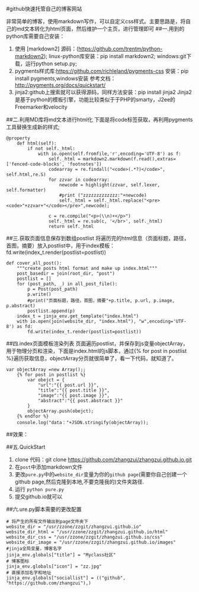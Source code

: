 #github快速托管自己的博客网站

非常简单的博客，使用markdown写作，可以自定义css样式。主要思路是，将自己的md文本转化为html页面，然后维护一个主页，进行管理即可
##一.用到的python库需要自己安装：
1. 使用 [markdown2]
    源码：(https://github.com/trentm/python-markdown2);
    linux-python库安装：pip install markdown2;
    windows:git下载，运行python setup.py;
2. pygments样式库:https://github.com/richleland/pygments-css
    安装：pip install pygments,windows安装
    参考文档：http://pygments.org/docs/quickstart/
3. jinja2:github上搜索就可以获得源码，同样方法安装：pip install jinja2
   Jinja2是基于python的模板引擎，功能比较类似于于PHP的smarty，J2ee的Freemarker和velocity

##二.利用MD库将md文本进行html化
下面是将code标签获取，再利用pygments工具替换生成新的样式;
```
@property
    def html(self):
        if not self._html:
            with io.open(self.fromfile,'r',encoding='UTF-8') as f:
                self._html = markdown2.markdown(f.read(),extras=['fenced-code-blocks', 'footnotes'])
                codearray = re.findall("<code>(.*?)</code>", self.html,re.S)
                for zzvar in codearray:
                    newcode = highlight(zzvar, self.lexer, self.formatter)
                    #print ("zzzzzzzzzzzzz:"+newcode)
                    self._html = self._html.replace("<pre><code>"+zzvar+"</code></pre>",newcode);

                c = re.compile("<p>(\\n)+</p>")
                self._html = re.sub(c, '</br>', self._html)
                return self._html
```
##三.获取页面信息保存到数组postlist
将遍历完的html信息（页面标题，路径，首图，摘要）放入postlist中，用于index模板：
fd.write(index_t.render(postlist=postlist))
```
def cover_all_post():
    """create posts html format and make up index.html"""
    post_basedir = join(root_dir, "post")
    postlist = []
    for (post_path, _) in all_post_file():
        p = Post(post_path)
        p.write()
        #print("页面标题，路径，首图，摘要"+p.title, p.url, p.image, p.abstract)
        postlist.append(p)
    index_t = jinja_env.get_template("index.html")
    with io.open(join(website_dir, "index.html"), "w",encoding='UTF-8') as fd:
        fd.write(index_t.render(postlist=postlist))
```

##四.index页面模板渲染列表
页面遍历postlist，并保存到js变量objectArray，用于物理分页和渲染，下面是index.html的js脚本，通过{% for post in postlist %}遍历获取信息，objectArray分页就很简单了，看一下代码，就知道了。
```
var objectArray =new Array();;
    {% for post in postlist %}
        var obejct = {
            "url":"{{ post.url }}",
            "title":"{{ post.title }}",
            "image":"{{ post.image }}",
            "abstract":"{{ post.abstract }}"
        }
        objectArray.push(obejct);
    {% endfor %}
    console.log("data："+JSON.stringify(objectArray));
```
##效果：

##五.QuickStart

1. clone 代码：git clone https://github.com/zhangzui/zhangzui.github.io.git
2. 在`post`中添加markdown文件
3. 更改`pure.py`中的`website_dir`变量为你的`github page`(需要你自己创建一个github page,然后克隆到本地,不要克隆我的)文件夹路径.
4. 运行 `python pure.py`
5. 提交github.io就可以

##六.ure.py脚本需要的更改配置
```
# 将产生的所有文件输出到page文件夹下
website_dir = "/usr/zzone/zzgit/zhangzui.github.io"
website_dir_html = "/usr/zzone/zzgit/zhangzui.github.io/html"
website_dir_css = "/usr/zzone/zzgit/zhangzui.github.io/css"
website_dir_image = "/usr/zzone/zzgit/zhangzui.github.io/images"
#jinja全局变量，博客名字
jinja_env.globals["title"] = "Myclass社区"
# 博客图标
jinja_env.globals["icon"] = "zz.jpg"
# 直接添加名字和地址
jinja_env.globals["sociallist"] = (("github", "https://github.com/zhangzui"),)
```




